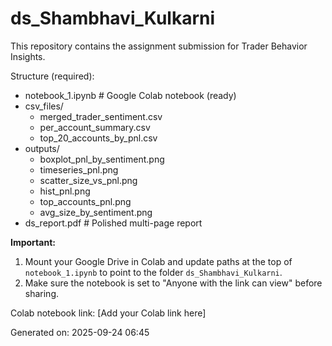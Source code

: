 # ds_Shambhavi_Kulkarni

This repository contains the assignment submission for Trader Behavior Insights.

Structure (required):
- notebook_1.ipynb  # Google Colab notebook (ready)
- csv_files/
  - merged_trader_sentiment.csv
  - per_account_summary.csv
  - top_20_accounts_by_pnl.csv
- outputs/
  - boxplot_pnl_by_sentiment.png
  - timeseries_pnl.png
  - scatter_size_vs_pnl.png
  - hist_pnl.png
  - top_accounts_pnl.png
  - avg_size_by_sentiment.png
- ds_report.pdf  # Polished multi-page report

**Important:**
1. Mount your Google Drive in Colab and update paths at the top of `notebook_1.ipynb` to point to the folder `ds_Shambhavi_Kulkarni`.
2. Make sure the notebook is set to "Anyone with the link can view" before sharing.

Colab notebook link: [Add your Colab link here]

Generated on: 2025-09-24 06:45
